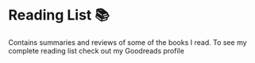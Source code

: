 # Reading List 📚

Contains summaries and reviews of some of the books I read. To see my complete reading list check out my Goodreads profile

